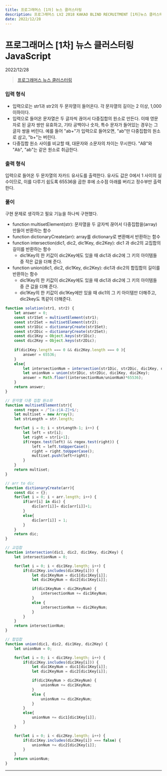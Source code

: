 ```yaml
---
title: 프로그래머스 [1차] 뉴스 클러스터링
description: 프로그래머스 LV2 2018 KAKAO BLIND RECRUITMENT [1차]뉴스 클러스터링 js
date: 2022/12/28
---
```


# 프로그래머스 \[1차] 뉴스 클러스터링 JavaScript
<div class="flex justify-end text-sm">2022/12/28</div>

> <a href="https://school.programmers.co.kr/learn/courses/30/lessons/17677?language=javascript" target="_blank" class="font-bold">프로그래머스 뉴스 클러스터링</a>

### 입력 형식
- 입력으로는 str1과 str2의 두 문자열이 들어온다. 각 문자열의 길이는 2 이상, 1,000 이하이다.
- 입력으로 들어온 문자열은 두 글자씩 끊어서 다중집합의 원소로 만든다. 이때 영문자로 된 글자 쌍만 유효하고, 기타 공백이나 숫자, 특수 문자가 들어있는 경우는 그 글자 쌍을 버린다. 예를 들어 "ab+"가 입력으로 들어오면, "ab"만 다중집합의 원소로 삼고, "b+"는 버린다.
- 다중집합 원소 사이를 비교할 때, 대문자와 소문자의 차이는 무시한다. "AB"와 "Ab", "ab"는 같은 원소로 취급한다.

### 출력 형식
입력으로 들어온 두 문자열의 자카드 유사도를 출력한다. 유사도 값은 0에서 1 사이의 실수이므로, 이를 다루기 쉽도록 65536을 곱한 후에 소수점 아래를 버리고 정수부만 출력한다.

### 풀이
구현 문제로 생각하고 필요 기능을 하나씩 구현했다.
- function multisetElement(str): 문자열을 두 글자씩 끊어서 다중집합을(array) 만들어 반환하는 함수
- function dictionaryCreate(arr): array를 dictionary로 변환해서 반환하는 함수
- function intersection(dic1, dic2, dic1Key, dic2Key): dic1 과 dic2의 교집합의 길이를 반환하는 함수
    - dic1Key의 한 키값이 dic2Key에도 있을 때 dic1과 dic2에 그 키의 아이템들 중 작은 값을 더해 준다. 
- function union(dic1, dic2, dic1Key, dic2Key): dic1과 dic2의 합집합의 길이를 반환하는 함수
    - dic1Key의 한 키값이 dic2Key에도 있을 때 dic1과 dic2에 그 키의 아이템들 중 큰 값을 더해 준다. 
    - dic1Key의 한 키값이 dic1Key에만 있을 때 dic1의 그 키 아이템만 더해주고, dic2key도 똑같이 더해준다.

``` js
function solution(str1, str2) {
    let answer = 0;
    const str1Set = multisetElement(str1);
    const str2Set = multisetElement(str2);
    const str1Dic = dictionaryCreate(str1Set);
    const str2Dic = dictionaryCreate(str2Set);
    const dic1Key = Object.keys(str1Dic);
    const dic2Key = Object.keys(str2Dic);
    
    if(dic1Key.length === 0 && dic2Key.length === 0 ){
        answer = 65536;
    }
    else{
        let intersectionNum = intersection(str1Dic, str2Dic, dic1Key, dic2Key);
        let unionNum = union(str1Dic, str2Dic, dic1Key, dic2Key);
        answer = Math.floor((intersectionNum/unionNum)*65536);
    }
    return answer;
}

// 문자열 다중 집합 원소화
function multisetElement(str){
    const regex = /^[a-z|A-Z]+$/;
    let multiset = new Array();
    let strLength = str.length;

    for(let i = 0; i < strLength-1; i++) {
        let left = str[i];
        let right = str[i+1];
        if(regex.test(left) && regex.test(right)) {
            left = left.toUpperCase();
            right = right.toUpperCase();
            multiset.push(left+right);
        }
    }
    return multiset;
}

// arr to dic 
function dictionaryCreate(arr){
    const dic = {};
    for(let i = 0; i < arr.length; i++) {
        if(arr[i] in dic) {
            dic[arr[i]]= dic[arr[i]]+1;
        }
        else{
            dic[arr[i]] = 1;
        }
    }
    return dic;
}

// 교집합
function intersection(dic1, dic2, dic1Key, dic2Key) {
    let intersectionNum = 0;

    for(let i = 0; i < dic1Key.length; i++) {
        if(dic2Key.includes(dic1Key[i])) {
            let dic1KeyNum = dic1[dic1Key[i]];
            let dic2KeyNum = dic2[dic1Key[i]];

            if(dic1KeyNum < dic2KeyNum) {
                intersectionNum += dic1KeyNum;
            }
            else {
                intersectionNum += dic2KeyNum;
            }
        }
    }
    return intersectionNum;
}

// 합집합
function union(dic1, dic2, dic1Key, dic2Key) {
    let unionNum = 0;

    for(let i = 0; i < dic1Key.length; i++) {
        if(dic2Key.includes(dic1Key[i])) {
            let dic1KeyNum = dic1[dic1Key[i]];
            let dic2KeyNum = dic2[dic1Key[i]];

            if(dic1KeyNum > dic2KeyNum) {
                unionNum += dic1KeyNum;
            }
            else {
                unionNum += dic2KeyNum;
            }
        }
        else{
            unionNum += dic1[dic1Key[i]];
        }
    }

    for(let i = 0; i < dic2Key.length; i++) {
        if(dic1Key.includes(dic2Key[i]) === false) {
            unionNum += dic2[dic2Key[i]];
        }
    }
    return unionNum;
}

```



---